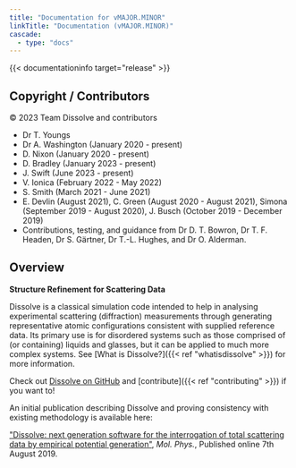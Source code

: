 ```yaml
---
title: "Documentation for vMAJOR.MINOR"
linkTitle: "Documentation (vMAJOR.MINOR)"
cascade:
  - type: "docs"
---
```


{{< documentationinfo target="release" >}}


## Copyright / Contributors

&copy; 2023 Team Dissolve and contributors
- Dr T. Youngs
- Dr A. Washington (January 2020 - present)
- D. Nixon (January 2020 - present)
- D. Bradley (January 2023 - present)
- J. Swift (June 2023 - present)
- V. Ionica (February 2022 - May 2022)
- S. Smith (March 2021 - June 2021)
- E. Devlin (August 2021), C. Green (August 2020 - August 2021), Simona (September 2019 - August 2020), J. Busch (October 2019 - December 2019)
- Contributions, testing, and guidance from Dr D. T. Bowron, Dr T. F. Headen, Dr S. G&auml;rtner, Dr T.-L. Hughes, and Dr O. Alderman.

## Overview

**Structure Refinement for Scattering Data**

Dissolve is a classical simulation code intended to help in analysing experimental scattering (diffraction) measurements through generating representative atomic configurations consistent with supplied reference data. Its primary use is for disordered systems such as those comprised of (or containing) liquids and glasses, but it can be applied to much more complex systems. See [What is Dissolve?]({{< ref "whatisdissolve" >}}) for more information.

Check out [Dissolve on GitHub](https://www.github.com/disorderedmaterials/dissolve) and [contribute]({{< ref "contributing" >}}) if you want to!

An initial publication describing Dissolve and proving consistency with existing methodology is available here:

["Dissolve: next generation software for the interrogation of total scattering data by empirical potential generation"](https://www.tandfonline.com/doi/abs/10.1080/00268976.2019.1651918), _Mol. Phys._, Published online 7th August 2019.
